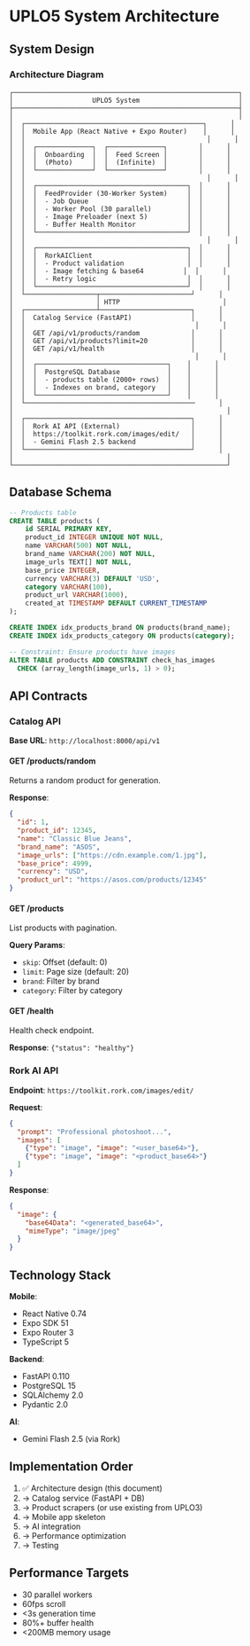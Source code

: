 # UPLO5 System Architecture

## System Design

### Architecture Diagram

```
┌─────────────────────────────────────────────────────────┐
│                    UPLO5 System                         │
├─────────────────────────────────────────────────────────┤
│                                                         │
│  ┌─────────────────────────────────────────────┐      │
│  │  Mobile App (React Native + Expo Router)    │      │
│  │                                              │      │
│  │  ┌──────────────┐  ┌──────────────┐        │      │
│  │  │  Onboarding  │  │  Feed Screen │        │      │
│  │  │  (Photo)     │  │  (Infinite)  │        │      │
│  │  └──────────────┘  └──────────────┘        │      │
│  │                                              │      │
│  │  ┌──────────────────────────────────────┐  │      │
│  │  │  FeedProvider (30-Worker System)     │  │      │
│  │  │  - Job Queue                         │  │      │
│  │  │  - Worker Pool (30 parallel)         │  │      │
│  │  │  - Image Preloader (next 5)          │  │      │
│  │  │  - Buffer Health Monitor             │  │      │
│  │  └──────────────────────────────────────┘  │      │
│  │                                              │      │
│  │  ┌──────────────────────────────────────┐  │      │
│  │  │  RorkAIClient                        │  │      │
│  │  │  - Product validation                │  │      │
│  │  │  - Image fetching & base64          │  │      │
│  │  │  - Retry logic                       │  │      │
│  │  └──────────────────────────────────────┘  │      │
│  └──────────────────┬───────────────────────┘      │
│                     │ HTTP                          │
│  ┌──────────────────┴───────────────────────┐      │
│  │  Catalog Service (FastAPI)               │      │
│  │                                           │      │
│  │  GET /api/v1/products/random             │      │
│  │  GET /api/v1/products?limit=20           │      │
│  │  GET /api/v1/health                      │      │
│  │                                           │      │
│  │  ┌─────────────────────────────────┐    │      │
│  │  │  PostgreSQL Database            │    │      │
│  │  │  - products table (2000+ rows)  │    │      │
│  │  │  - Indexes on brand, category   │    │      │
│  │  └─────────────────────────────────┘    │      │
│  └───────────────────────────────────────────      │
│                                                      │
│  ┌──────────────────────────────────────────┐      │
│  │  Rork AI API (External)                  │      │
│  │  https://toolkit.rork.com/images/edit/   │      │
│  │  - Gemini Flash 2.5 backend              │      │
│  └──────────────────────────────────────────┘      │
│                                                      │
└──────────────────────────────────────────────────────┘
```

## Database Schema

```sql
-- Products table
CREATE TABLE products (
    id SERIAL PRIMARY KEY,
    product_id INTEGER UNIQUE NOT NULL,
    name VARCHAR(500) NOT NULL,
    brand_name VARCHAR(200) NOT NULL,
    image_urls TEXT[] NOT NULL,
    base_price INTEGER,
    currency VARCHAR(3) DEFAULT 'USD',
    category VARCHAR(100),
    product_url VARCHAR(1000),
    created_at TIMESTAMP DEFAULT CURRENT_TIMESTAMP
);

CREATE INDEX idx_products_brand ON products(brand_name);
CREATE INDEX idx_products_category ON products(category);

-- Constraint: Ensure products have images
ALTER TABLE products ADD CONSTRAINT check_has_images
  CHECK (array_length(image_urls, 1) > 0);
```

## API Contracts

### Catalog API

**Base URL**: `http://localhost:8000/api/v1`

#### GET /products/random
Returns a random product for generation.

**Response**:
```json
{
  "id": 1,
  "product_id": 12345,
  "name": "Classic Blue Jeans",
  "brand_name": "ASOS",
  "image_urls": ["https://cdn.example.com/1.jpg"],
  "base_price": 4999,
  "currency": "USD",
  "product_url": "https://asos.com/products/12345"
}
```

#### GET /products
List products with pagination.

**Query Params**:
- `skip`: Offset (default: 0)
- `limit`: Page size (default: 20)
- `brand`: Filter by brand
- `category`: Filter by category

#### GET /health
Health check endpoint.

**Response**: `{"status": "healthy"}`

### Rork AI API

**Endpoint**: `https://toolkit.rork.com/images/edit/`

**Request**:
```json
{
  "prompt": "Professional photoshoot...",
  "images": [
    {"type": "image", "image": "<user_base64>"},
    {"type": "image", "image": "<product_base64>"}
  ]
}
```

**Response**:
```json
{
  "image": {
    "base64Data": "<generated_base64>",
    "mimeType": "image/jpeg"
  }
}
```

## Technology Stack

**Mobile**:
- React Native 0.74
- Expo SDK 51
- Expo Router 3
- TypeScript 5

**Backend**:
- FastAPI 0.110
- PostgreSQL 15
- SQLAlchemy 2.0
- Pydantic 2.0

**AI**:
- Gemini Flash 2.5 (via Rork)

## Implementation Order

1. ✅ Architecture design (this document)
2. → Catalog service (FastAPI + DB)
3. → Product scrapers (or use existing from UPLO3)
4. → Mobile app skeleton
5. → AI integration
6. → Performance optimization
7. → Testing

## Performance Targets

- 30 parallel workers
- 60fps scroll
- <3s generation time
- 80%+ buffer health
- <200MB memory usage
